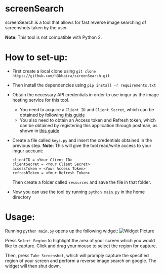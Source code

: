 
# screenSearch

screenSearch is a tool that allows for fast reverse image searching of screenshots taken by the user.

**Note**: This tool is not compatible with Python 2.

# How to set-up:
  * First create a local clone using `git clone https://github.com/h3khaira/screenSearch.git`

  * Then install the dependencies using `pip install -r requirements.txt`

  * Obtain the necessary API credentials in order to use imgur as the image hosting service for this tool.
    * You need to acquire a `Client ID` and `Client Secret`, which can be obtained by following [this guide](https://api.imgur.com/oauth2/addclient "guide")
    * You also need to obtain an Access token and Refresh token, which can be obtained by registering this application through postman, as shown in [this guide](https://apidocs.imgur.com/?version=latest)

  * Create a file called `keys.py` and insert the credentials obtained in the previous step. **Note**: This will give the tool read/write access to your imgur account:

     ```
     clientID = <Your Client ID>
     clientSecret = <Your Client Secret>
     accessToken = <Your Access Token>
     refreshToken = <Your Refresh Token>
     ```

     Then create a folder called `resources` and save the file in that folder.

  * Now you can use the tool by running `python main.py` in the home directory

# Usage:

Running `python main.py` opens up the following widget:
![Widget Picture](https://github.com/h3khaira/screenSearch/tree/master/resources/widget.png "Widget Picture")

Press `Select Region` to highlight the area of your screen which you would like to capture. Click and drag your mouse to select the region for capture.

Then, press `Take Screenshot`, which will promply capture the specified region of your screen and perform a reverse image search on google. The widget will then shut down.
